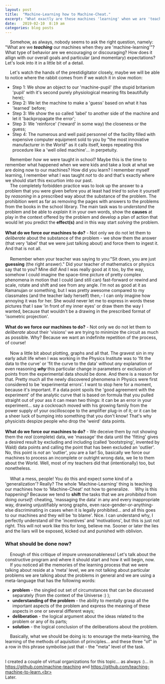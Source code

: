 ```yaml
---
layout: post
title:  "Machine-Learning how to Machine-Cheat."
excerpt: "What exactly are these machines 'learning' when we are 'teaching' them? What type of machine-behavior of machines and humans servicing them are our 'teaching' methods encouraging?"
date:   2019-02-10  8:19 am
categories: blog posts
---
```

&nbsp;&nbsp;&nbsp;&nbsp;Somehow, as always, nobody seems to ask the right question, namely: "What are we __*teaching*__ our machines when they are 'machine-learning'"? What type of behavior are we encouraging or discouraging? How does it allign with our overall goals and particular (and momentary) expectations? Let's look into it in a little bit of a detail.<br>

&nbsp;&nbsp;&nbsp;&nbsp;Let's watch the hands of the prestidigitator closely, maybe we will be able to notice where the rabbit comes from if we watch it in slow motion:
- Step 1: We show an object to our 'machine-pupil' (the stupid britanism 'pupil' with it's second purely physiological meaning fits beautifully here);
- Step 2: We let the machine to make a 'guess' based on what it has 'learned' before;
- Step 3: We show the so called 'label' to another side of the machine and let it 'backpropagate the error';
- Step 3: We 'reinforce' ('reward' in some way) the closeness or the guess;
- Step 4: The numerous and well paid personnel of the facility filled with expensive computer equipment sold to you by "the most innovative manufacturer in the World" as it calls itself, keeps repeating this procedure like a 'well oiled machine'... in perpetuity.<br>

&nbsp;&nbsp;&nbsp;&nbsp;Remember _how_ we were taught in school? Maybe this is the time to remember what happened when we were kids and take a look at what we are doing now to our machines? How did you learn? I remember myself learning, I remember what I was taught _not_ to do and that's exactly where we should start this excurtion into our past.<br>
&nbsp;&nbsp;&nbsp;&nbsp;The completely forbidden practice was to look up the answer to a problem that you were given before you at least had _tried_ to solve it yourself by _reasoning_ in a prescribed way about the substance of the problem. The prohibition went as far as removing the pages with answers to the problems from the books in the school library. The main task was to _understand_ the problem and be able to _explain_ it in your own words, show the **causes** at play in the context offered by the problem and develop a plan of action that would let you predict the **effect(s)** and in this way start _solving_ the problem.<br><br>
**What do we force our machines to do?** - Not only we do not let them to _deliberate_ about the substance of the problem - we show them the answer (that very 'label' that we were just talking about) and force them to ingest it. And that is not all.<br><br>
&nbsp;&nbsp;&nbsp;&nbsp;Remember when your teacher was saying to you:"Sit down, you are just __guessing__ (the right answer)." Did your teacher of mathematics or physics say that to you? Mine did! And I was really good at it too, by the way, somehow I could imagine the space-time picture of pretty complex phenomena in motion that I could (and still can) fast-forward or rewind and scale, rotate and shift and see from any angle. I'm not as good at it as Ramanujan or something, but I was pretty awesome compared to my classmates (and the teacher lady herself) then,- I can only imagine how annoying it was for her. She would never let me to express in words these pictures that I saw 'in front of my inner eyes' or draw them the way I wanted, because that wouldn't be a drawing in the prescribed format of 'isometric projection'.<br><br>
**What do we force our machines to do?** - Not only we do not let them to _deliberate_ about their 'visions' we are trying to minimize the circuit as much as possible. Why? Because we want an indefinite repetition of the process, of course!<br><br>
&nbsp;&nbsp;&nbsp;&nbsp;Now a little bit about plotting, graphs and all that. The gravest sin in my early adult life when I was working in the Physics Institute was to 'fit the data to the curve' or 'fit the curve to the data' without _any_ explanation or even reasoning __*why*__ this particular change in parameters or exclusion of points from the experimental data should be done. And there is a reason for that. Pretty much all the newly discovered phenomena in Physics were first considered to be 'experimental errors'. I want to stop here for a moment, because it's important. If a data point spoils the 'good agreement with the experiment' of the analytic curve that is based on formula that you pulled straight out of your ass it can mean two things: it can be an error in your experiment... say a cockroach moved with his growing family from the power supply of your oscilloscope to the amplifier plug-in of it; or it can be a sheer luck of bumping into something that you don't know! That's why physicists despize people who drop the 'weird' data points.<br><br>
**What do we force our machines to do?** - We deceive them by not showing them the _real_ (complete) data, we 'massage' the data until the 'fitting' gives a desired result by excluding and including (called 'bootstrping', invented by Wald) data points and calling the point that has been excluded an 'outlier'. No, this point is _not_ an 'outlier', _you_ are a liar! So, basically we force our machines to process an incomplete or outright wrong data, we lie to them about the World. Well, most of my teachers did that (intentionally) too, but nonetheless.<br><br>
&nbsp;&nbsp;&nbsp;&nbsp;What a mess, people! You do this and expect some kind of a 'generalization'? Really? The whole 'Machine-Learning' thing is teaching our machines how to 'Machine-Cheat' not how to generalize. 
&nbsp;&nbsp;&nbsp;&nbsp;Why is this happening? Because we tend to **shift** the tasks that we are _prohibited_ from doing _ourself_: cheating, 'massaging the data' in any and every inappropriate way, drawing unjustifiably wrong graphs, even race-gender-or-anything-else discriminating in cases when it is legally prohibited... and all this goes to our machines and they will be 'to blame'. Nice. I can understand why, I perfectly understand _all_ the 'incentives' and 'motivations', but this is just not right. This will not work like this for long, believe me. Sooner or later the lies and the liars will be exposed, kicked out and punished with oblivion.<br>
### What should be done now?
&nbsp;&nbsp;&nbsp;&nbsp;Enough of this critique of impure unreasonableness! Let's talk about the constructive program and where it should start and how it will begin, now.<br>
&nbsp;&nbsp;&nbsp;&nbsp;If you noticed all the memories of the learning process that we were talking about reside at a 'meta' level, we are not talking about particular problems we are talking about the problems in general and we are using a meta-language that has the following words:
* **problem** - the singled out set of circumstances that can be discussed separately (from the context of the Universe :) );
* **understanding of the problem** - the ability to mentally grasp all the important aspects of the problem and express the meaning of these aspects in one or several different ways;
* **deliberation** - the logical argument about the ideas related to the problem or any of its parts;
* **solution** - the logical conclusion of the deliberations about the problem.

&nbsp;&nbsp;&nbsp;&nbsp;Basically, what we should be doing is: to enourage the meta-learning, the learning of the methods of aquisition of principles... and these three "of" in a row in this phrase symbolise just that - the "meta" level of the task.<br><br>

I created a couple of virtual organizations for this topic... as always :)... in https://github.com/machine-teaching and https://github.com/teaching-machine-to-learn.<br><br>
Later.
